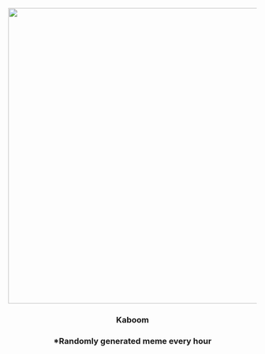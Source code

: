 <p align="center">
        <img src="https://i.redd.it/swhzmvewfyz81.gif" width="600" height="600">
        </p>
        <h3 align="center">Kaboom</h3>
        <h3 align="center">*Randomly generated meme every hour</h3>
    